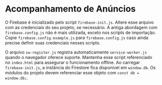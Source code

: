 # Acompanhamento de Anúncios

O Firebase é inicializado pelo script `firebase-init.js`. Altere esse arquivo com as credenciais do seu projeto, se necessário. A antiga abordagem com `firebase.config.js` não é mais utilizada, exceto nos scripts de importação. Copie `firebase.config.example.js` para `firebase.config.js` caso ainda precise definir suas credenciais nesses scripts.

O arquivo `sw-register.js` registra automaticamente `service-worker.js` quando o navegador oferece suporte. Mantenha esse script referenciado no `index.html` para assegurar o funcionamento offline.
Ao carregar `firebase-init.js`, a instância do Firestore fica disponível em `window.db`. Os módulos do projeto devem referenciar esse objeto com `const db = window.db;`.
